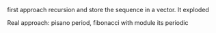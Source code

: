 


first approach recursion and store the sequence in a vector. It exploded

Real approach: pisano period, fibonacci with module its periodic
